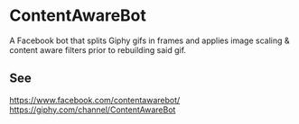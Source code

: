 # ContentAwareBot

A Facebook bot that splits Giphy gifs in frames and applies image scaling & content aware filters prior to rebuilding said gif.

## See
https://www.facebook.com/contentawarebot/
https://giphy.com/channel/ContentAwareBot
